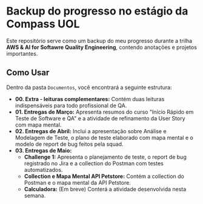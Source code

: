 # Backup do progresso no estágio da Compass UOL

Este repositório serve como um backup do meu progresso durante a trilha **AWS & AI for Softawre Quality Engineering**, contendo anotações e projetos importantes.

## Como Usar

Dentro da pasta `Documentos`, você encontrará a seguinte estrutura:

* **00. Extra - leituras complementares:** Contém duas leituras indispensáveis para todo profissional de QA.
* **01. Entregas de Março:** Apresenta resumos do curso "Início Rápido em Teste de Software e QA" e a atividade de refinamento da User Story com mapa mental.
* **02. Entregas de Abril:** Inclui a apresentação sobre Análise e Modelagem de Teste, o plano de teste elaborado com mapa mental e o modelo de report de bug feitos pela squad.
* **03. Entregas de Maio:**
    * **Challenge 1:** Apresenta o planejamento de teste, o report de bug registrado no Jira e a collection do Postman com testes automatizados.
    * **Collection e Mapa Mental API Petstore:** Contém a collection do Postman e o mapa mental da API Petstore.
    * **Calculadora:** (Em breve) Conterá a atividade desenvolvida nesta semana.
